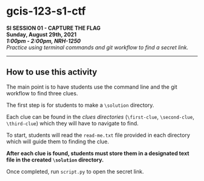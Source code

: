 # gcis-123-s1-ctf

**SI SESSION 01 - CAPTURE THE FLAG**  
**Sunday, August 29th, 2021**  
_**1:00pm - 2:00pm, NRH-1250**_  
_Practice using terminal commands and git workflow to find a secret link._

---

## How to use this activity
The main point is to have students use the command line and the git workflow to find three clues.

The first step is for students to make a `\solution` directory.

Each clue can be found in the _clues directories_ (`\first-clue`, `\second-clue`, `\third-clue`) which they will have to navigate to find.

To start, students will read the `read-me.txt` file provided in each directory which will guide them to finding the clue.

**After each clue is found, students must store them in a designated text file in the created `\solution` directory.**

Once completed, run `script.py` to open the secret link.





